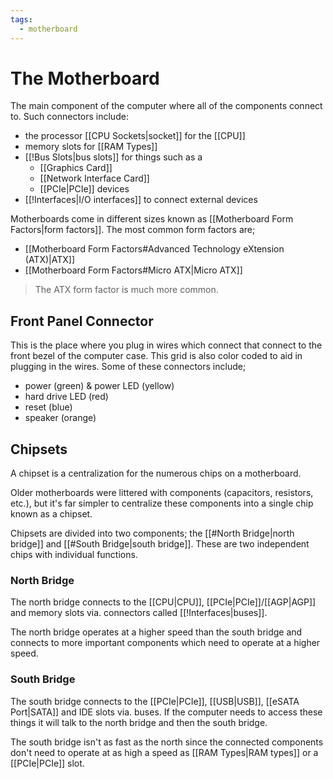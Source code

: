 ```yaml
---
tags:
  - motherboard
---
```

# The Motherboard

The main component of the computer where all of the components connect to. Such connectors include:

- the processor [[CPU Sockets|socket]] for the [[CPU]]
- memory slots for [[RAM Types]]
- [[!Bus Slots|bus slots]] for things such as a
	- [[Graphics Card]]
	- [[Network Interface Card]]
	- [[PCIe|PCIe]] devices
- [[!Interfaces|I/O interfaces]] to connect external devices

Motherboards come in different sizes known as [[Motherboard Form Factors|form factors]]. The most common form factors are;

- [[Motherboard Form Factors#Advanced Technology eXtension (ATX)|ATX]]
- [[Motherboard Form Factors#Micro ATX|Micro ATX]]

>The ATX form factor is much more common.

## Front Panel Connector

This is the place where you plug in wires which connect that connect to the front bezel of the computer case. This grid is also color coded to aid in plugging in the wires. Some of these connectors include;

- power (green) & power LED (yellow)
- hard drive LED (red)
- reset (blue)
- speaker (orange)

## Chipsets

A chipset is a centralization for the numerous chips on a motherboard.

Older motherboards were littered with components (capacitors, resistors, etc.), but it's far simpler to centralize these components into a single chip known as a chipset.

Chipsets are divided into two components; the [[#North Bridge|north bridge]] and [[#South Bridge|south bridge]]. These are two independent chips with individual functions.

### North Bridge

The north bridge connects to the [[CPU|CPU]], [[PCIe|PCIe]]/[[AGP|AGP]] and memory slots via. connectors called [[!Interfaces|buses]].

The north bridge operates at a higher speed than the south bridge and connects to more important components which need to operate at a higher speed.

### South Bridge

The south bridge connects to the [[PCIe|PCIe]], [[USB|USB]], [[eSATA Port|SATA]] and IDE slots via. buses. If the computer needs to access these things it will talk to the north bridge and then the south bridge.

The south bridge isn't as fast as the north since the connected components don't need to operate at as high a speed as [[RAM Types|RAM types]] or a [[PCIe|PCIe]] slot.
